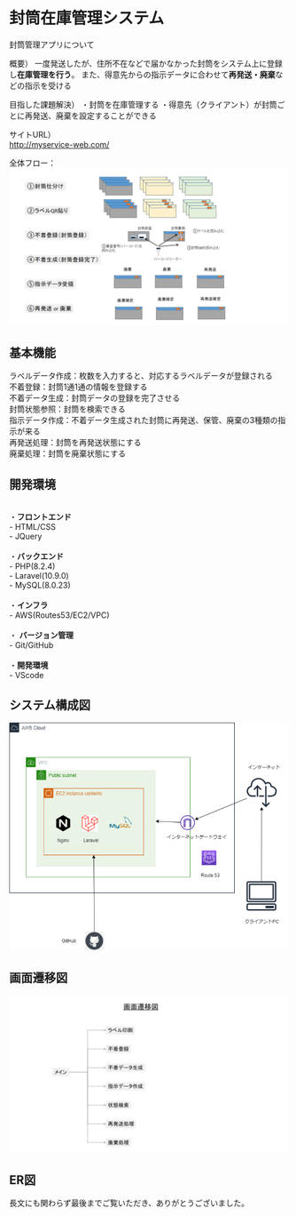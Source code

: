 # 封筒在庫管理システム
封筒管理アプリについて

概要）
一度発送したが、住所不在などで届かなかった封筒をシステム上に登録し**在庫管理を行う**。
また、得意先からの指示データに合わせて**再発送・廃棄**などの指示を受ける

目指した課題解決）
・封筒を在庫管理する
・得意先（クライアント）が封筒ごとに再発送、廃棄を設定することができる

サイトURL）<br>
http://myservice-web.com/

全体フロー：<br>
![全体フロー](/全体フロー.jpg)


## 基本機能<br>
ラベルデータ作成：枚数を入力すると、対応するラベルデータが登録される<br>
不着登録：封筒1通1通の情報を登録する<br>
不着データ生成：封筒データの登録を完了させる<br>
封筒状態参照：封筒を検索できる<br>
指示データ作成：不着データ生成された封筒に再発送、保管、廃棄の3種類の指示が来る<br>
再発送処理：封筒を再発送状態にする<br>
廃棄処理：封筒を廃棄状態にする<br>

## 開発環境
<br>・**フロントエンド**<br>
    - HTML/CSS<br>
    - JQuery<br>
<br>・**バックエンド**<br>
    - PHP(8.2.4)<br>
    - Laravel(10.9.0)<br>
    - MySQL(8.0.23)<br>
<br>・**インフラ**<br>
    - AWS(Routes53/EC2/VPC)<br>
<br>・ **バージョン管理**<br>
    - Git/GitHub<br>
<br>・**開発環境**<br>
    - VScode<br>

## システム構成図

![システム構成図](/aws.drawio.png)


## 画面遷移図

![画面遷移図](/画面遷移図.jpg)

## ER図


長文にも関わらず最後までご覧いただき、ありがとうございました。

